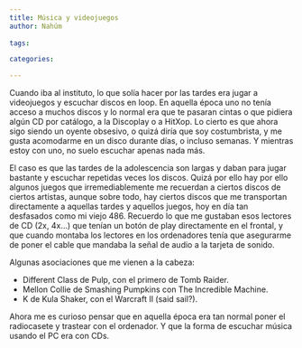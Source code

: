 ```yaml
---
title: Música y videojuegos
author: Nahúm
 
tags:

categories:

---
```


Cuando iba al instituto, lo que solía hacer por las tardes era jugar a videojuegos y escuchar discos en loop. En aquella época uno no tenía acceso a muchos discos y lo normal era que te pasaran cintas o que pidiera algún CD por catálogo, a la Discoplay o a HitXop. Lo cierto es que ahora sigo siendo un oyente obsesivo, o quizá diría que soy costumbrista, y me gusta acomodarme en un disco durante días, o incluso semanas. Y mientras estoy con uno, no suelo escuchar apenas nada más.

El caso es que las tardes de la adolescencia son largas y daban para jugar bastante y escuchar repetidas veces los discos. Quizá por ello hay por ello algunos juegos que irremediablemente me recuerdan a ciertos discos de ciertos artistas, aunque sobre todo, hay ciertos discos que me transportan directamente a aquellas tardes y aquellos juegos, hoy en día tan desfasados como mi viejo 486\. Recuerdo lo que me gustaban esos lectores de CD (2x, 4x…) que tenían un botón de play directamente en el frontal, y que cuando montaba los lectores en los ordenadores tenía que asegurarme de poner el cable que mandaba la señal de audio a la tarjeta de sonido.

Algunas asociaciones que me vienen a la cabeza:

*   Different Class de Pulp, con el primero de Tomb Raider.
*   Mellon Collie de Smashing Pumpkins con The Incredible Machine.
*   K de Kula Shaker, con el Warcraft II (said sail?).

Ahora me es curioso pensar que en aquella época era tan normal poner el radiocasete y trastear con el ordenador. Y que la forma de escuchar música usando el PC era con CDs.

